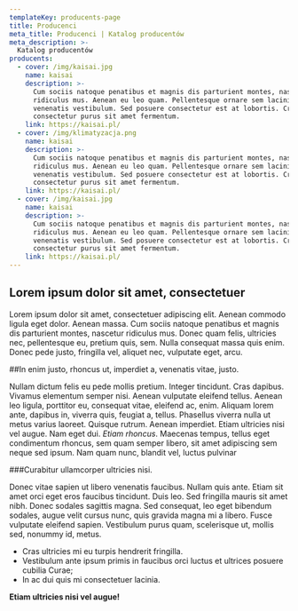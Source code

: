 ```yaml
---
templateKey: producents-page
title: Producenci
meta_title: Producenci | Katalog producentów
meta_description: >-
  Katalog producentów
producents:
  - cover: /img/kaisai.jpg
    name: kaisai
    description: >-
      Cum sociis natoque penatibus et magnis dis parturient montes, nascetur
      ridiculus mus. Aenean eu leo quam. Pellentesque ornare sem lacinia quam
      venenatis vestibulum. Sed posuere consectetur est at lobortis. Cras mattis
      consectetur purus sit amet fermentum.
    link: https://kaisai.pl/
  - cover: /img/klimatyzacja.png
    name: kaisai
    description: >-
      Cum sociis natoque penatibus et magnis dis parturient montes, nascetur
      ridiculus mus. Aenean eu leo quam. Pellentesque ornare sem lacinia quam
      venenatis vestibulum. Sed posuere consectetur est at lobortis. Cras mattis
      consectetur purus sit amet fermentum.
    link: https://kaisai.pl/
  - cover: /img/kaisai.jpg
    name: kaisai
    description: >-
      Cum sociis natoque penatibus et magnis dis parturient montes, nascetur
      ridiculus mus. Aenean eu leo quam. Pellentesque ornare sem lacinia quam
      venenatis vestibulum. Sed posuere consectetur est at lobortis. Cras mattis
      consectetur purus sit amet fermentum.
    link: https://kaisai.pl/
---
```


## Lorem ipsum dolor sit amet, consectetuer

Lorem ipsum dolor sit amet, consectetuer adipiscing elit. Aenean commodo ligula eget dolor.
Aenean massa. Cum sociis natoque penatibus et magnis dis parturient montes, nascetur ridiculus
mus. Donec quam felis, ultricies nec, pellentesque eu, pretium quis, sem. Nulla consequat massa
quis enim. Donec pede justo, fringilla vel, aliquet nec, vulputate eget, arcu.

##In enim justo, rhoncus ut, imperdiet a, venenatis vitae, justo.

Nullam dictum felis eu pede mollis
pretium. Integer tincidunt. Cras dapibus. Vivamus elementum semper nisi. Aenean vulputate eleifend tellus.
Aenean leo ligula, porttitor eu, consequat vitae, eleifend ac, enim. Aliquam lorem ante, dapibus in, viverra
quis, feugiat a, tellus. Phasellus viverra nulla ut metus varius laoreet. Quisque rutrum. Aenean imperdiet.
Etiam ultricies nisi vel augue. Nam eget dui. _Etiam rhoncus_. Maecenas
tempus, tellus eget condimentum rhoncus, sem quam semper libero, sit amet adipiscing sem neque sed ipsum.
Nam quam nunc, blandit vel, luctus pulvinar

###Curabitur ullamcorper ultricies nisi.

Donec vitae sapien ut libero venenatis faucibus. Nullam quis ante. Etiam sit amet orci eget eros faucibus tincidunt.
Duis leo. Sed fringilla mauris sit amet nibh. Donec sodales sagittis magna. Sed consequat, leo eget bibendum sodales,
augue velit cursus nunc, quis gravida magna mi a libero. Fusce vulputate eleifend sapien. Vestibulum purus quam, scelerisque ut,
mollis sed, nonummy id, metus.

- Cras ultricies mi eu turpis hendrerit fringilla.
- Vestibulum ante ipsum primis in faucibus orci luctus et ultrices posuere cubilia Curae;
- In ac dui quis mi consectetuer lacinia.

**Etiam ultricies nisi vel augue!**
